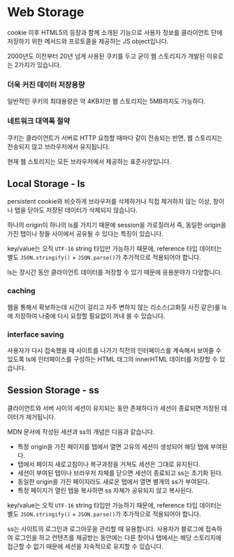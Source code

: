 # Web Storage

cookie 이후 HTML5의 등장과 함께 소개된 기능으로 사용자 정보를 클라이언트 단에 저장하기 위한 메서드와 프로토콜을 제공하는 JS object입니다.

2000년도 이전부터 20년 넘게 사용된 쿠키를 두고 굳이 웹 스토리지가 개발된 이유로는 2가지가 있습니다.

### 더욱 커진 데이터 저장용량

일반적인 쿠키의 최대용량은 약 4KB지만 웹 스토리지는 5MB까지도 가능하다.

### 네트워크 대역폭 절약

쿠키는 클라이언트가 서버로 HTTP 요청할 때마다 같이 전송되는 반면, 웹 스토리지는 전송되지 않고 브라우저에서 유지됩니다.

현재 웹 스토리지는 모든 브라우저에서 제공하는 표준사양입니다.

## Local Storage - ls

persistent cookie와 비슷하게 브라우저를 삭제하거나 직접 제거하지 않는 이상, 창이나 탭을 닫아도 저장된 데이터가 삭제되지 않습니다.

하나의 origin이 하나의 ls를 가지기 때문에 session을 가로질러서 즉, 동일한 origin을 가진 탭이나 창들 사이에서 공유될 수 있다는 특징이 있습니다.

key/value는 오직 `UTF-16` string 타입만 가능하기 때문에, reference 타입 데이터는 별도 `JSON.stringify()` + `JSON.parse()`가 추가적으로 적용되어야 합니다.

ls는 장시간 동안 클라이언트 데이터를 저장할 수 있기 때문에 응용분야가 다양합니다.

### caching

웹을 통해서 확보하는데 시간이 걸리고 자주 변하지 않는 리소스(고화질 사진 같은)를 ls에 저장하여 나중에 다시 요청할 필요없이 꺼내 쓸 수 있습니다.

### interface saving

사용자가 다시 접속했을 때 사이트를 나가기 직전의 인터페이스를 계속해서 보여줄 수 있도록 ls에 인터페이스를 구성하는 HTML 태그의 innerHTML 데이터를 저장할 수 있습니다.

## Session Storage - ss

클라이언트와 서버 사이의 세션이 유지되는 동안 존재하다가 세션이 종료되면 저장된 데이터가 제거됩니다.

MDN 문서에 작성된 세션과 ss의 개념은 다음과 같습니다.

- 특정 origin을 가진 페이지를 탭에서 열면 고유의 세션이 생성되어 해당 탭에 부여된다.
- 탭에서 페이지 새로고침이나 복구과정을 거쳐도 세션은 그대로 유지된다.
- 세션이 부여된 탭이나 브라우저 자체를 닫으면 세션이 종료되고 ss는 초기화 된다.
- 동일한 origin을 가진 페이지라도 새로운 탭에서 열면 별개의 ss가 부여된다.
- 특정 페이지가 열린 탭을 복사하면 ss 자체가 공유되지 않고 복사된다.

key/value는 오직 `UTF-16` string 타입만 가능하기 때문에, reference 타입 데이터는 별도 `JSON.stringify()` + `JSON.parse()`가 추가적으로 적용되어야 합니다.

ss는 사이트의 로그인과 로그아웃을 관리할 때 유용합니다. 사용자가 블로그에 접속하여 로그인을 하고 컨텐츠를 제공받는 동안에는 다른 창이나 탭에서는 해당 스토리지에 접근할 수 없기 때문에 세션을 지속적으로 유지할 수 있습니다.
